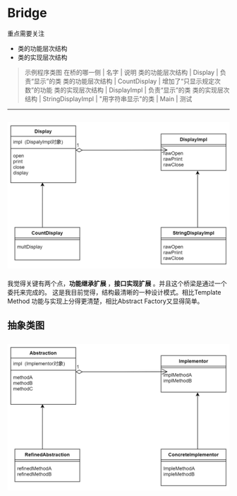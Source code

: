 # Bridge
重点需要关注
- 类的功能层次结构
- 类的实现层次结构

> 示例程序类图
在桥的哪一侧 | 名字 | 说明
类的功能层次结构 | Display | 负责“显示”的类
类的功能层次结构 | CountDisplay |  增加了“只显示规定次数”的功能
类的实现层次结构 | DisplayImpl | 负责“显示”的类
类的实现层次结构  | StringDisplayImpl  | "用字符串显示"的类
  | Main  | 测试

---
![Bridge_concrete.jpg](./resources/Bridge_concrete.jpg)
---

我觉得关键有两个点，**功能继承扩展** ，**接口实现扩展** 。并且这个桥梁是通过一个委托来完成的。
这是我目前觉得，结构最清晰的一种设计模式。相比Template Method 功能与实现上分得更清楚，相比Abstract Factory又显得简单。 

抽象类图
---
![Bridge_abstract.jpg](./resources/Bridge_abstract.jpg)
---


